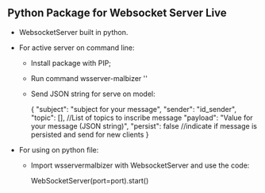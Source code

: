 ## Python Package for Websocket Server Live

* WebsocketServer built in python.

* For active server on command line:
    - Install package with PIP;
    - Run command wsserver-malbizer '<port>'
    - Send JSON string for serve on model:

        {
            "subject": "subject for your message",
            "sender": "id_sender",
            "topic": [], //List of topics to inscribe message
            "payload": "Value for your message (JSON string)",
            "persist": false //indicate if message is persisted and send for new clients
        }



* For using on python file:

    - Import wsservermalbizer with WebsocketServer and use the code:

        WebSocketServer(port=port).start()
